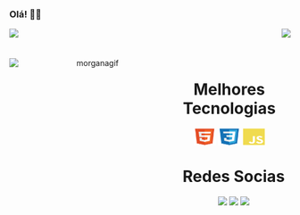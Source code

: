 ### Olá! 👋😄
<div>
   <img  height="180em" src="https://github-readme-stats.vercel.app/api?username=morganakuhnen&show_icons=true&theme=cobalt&include_all_commits=true&count_private=true"/>
  <img align="right" height="180em" src="https://github-readme-stats.vercel.app/api/top-langs/?username=morganakuhnen&layout=compact&langs_count=16&theme=cobalt"/>
</div>

<br>

<div  align="center"> 
  <div style="display: inline_block"><br>
    <img align="left" src="https://i.picasion.com/pic92/0c79fc186963c6f3d5a7466011888bdb.gif" width="300" height="300" border="0" alt="morganagif">
    <h1 align="center">Melhores Tecnologias</h1>
    <img align="center" height="30" width="40" alt="html-icon" src="https://raw.githubusercontent.com/devicons/devicon/master/icons/html5/html5-original.svg">
    <img align="center" height="30" width="40" alt="css-icon" src="https://raw.githubusercontent.com/devicons/devicon/master/icons/css3/css3-original.svg">
    <img align="center" height="30" width="40" alt="js-icon"  src="https://raw.githubusercontent.com/devicons/devicon/master/icons/javascript/javascript-plain.svg">
 </div>
  
<div> 
  <h1 align="center">Redes Socias</h1>
  <a href="https://www.linkedin.com/in/morgana-soethe-kuhnen-977039200/" target="_blank"><img src="https://img.shields.io/badge/-LinkedIn-%230077B5?style=for-the-badge&logo=linkedin&logoColor=white" target="_blank"></a>
  <a href = "mailto:morgana.kuhnen@gmail.com"><img src="https://img.shields.io/badge/-Gmail-%23333?style=for-the-badge&logo=gmail&logoColor=white" target="_blank"></a>
  <a href="https://instagram.com/kuhnen.morgana?igshid=MGNiNDI5ZTU=" target="_blank"><img src="https://img.shields.io/badge/-Instagram-%23E4405F?style=for-the-badge&logo=instagram&logoColor=white" target="_blank"></a>
</div>
